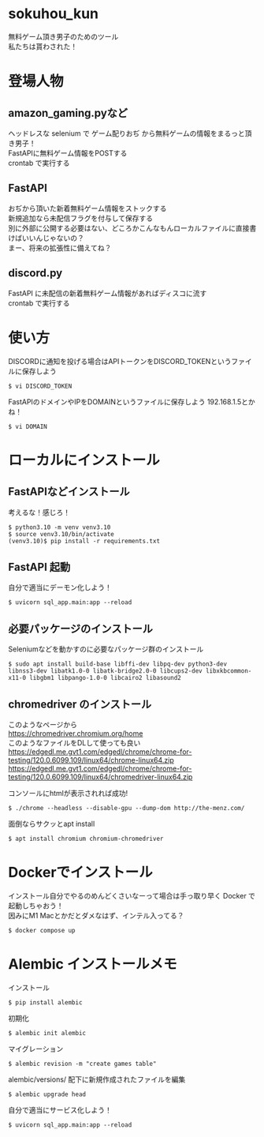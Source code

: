 # sokuhou_kun
無料ゲーム頂き男子のためのツール  
私たちは貰わされた！

# 登場人物
## amazon_gaming.pyなど
ヘッドレスな selenium で ゲーム配りおぢ から無料ゲームの情報をまるっと頂き男子！  
FastAPIに無料ゲーム情報をPOSTする  
crontab で実行する  

## FastAPI
おぢから頂いた新着無料ゲーム情報をストックする  
新規追加なら未配信フラグを付与して保存する  
別に外部に公開する必要はない、どころかこんなもんローカルファイルに直接書けばいいんじゃないの？  
まー、将来の拡張性に備えてね？  

## discord.py
FastAPI に未配信の新着無料ゲーム情報があればディスコに流す  
crontab で実行する  

# 使い方
DISCORDに通知を投げる場合はAPIトークンをDISCORD_TOKENというファイルに保存しよう
```
$ vi DISCORD_TOKEN
```

FastAPIのドメインやIPをDOMAINというファイルに保存しよう
192.168.1.5とかね！
```
$ vi DOMAIN
```

# ローカルにインストール

## FastAPIなどインストール
考えるな！感じろ！
```
$ python3.10 -m venv venv3.10
$ source venv3.10/bin/activate
(venv3.10)$ pip install -r requirements.txt
```

## FastAPI 起動
自分で適当にデーモン化しよう！
```
$ uvicorn sql_app.main:app --reload
```

## 必要パッケージのインストール
Seleniumなどを動かすのに必要なパッケージ群のインストール
```
$ sudo apt install build-base libffi-dev libpq-dev python3-dev libnss3-dev libatk1.0-0 libatk-bridge2.0-0 libcups2-dev libxkbcommon-x11-0 libgbm1 libpango-1.0-0 libcairo2 libasound2
```

## chromedriver のインストール
このようなページから  
https://chromedriver.chromium.org/home  
このようなファイルをDLして使っても良い  
https://edgedl.me.gvt1.com/edgedl/chrome/chrome-for-testing/120.0.6099.109/linux64/chrome-linux64.zip  
https://edgedl.me.gvt1.com/edgedl/chrome/chrome-for-testing/120.0.6099.109/linux64/chromedriver-linux64.zip  
  
コンソールにhtmlが表示されれば成功!  
```
$ ./chrome --headless --disable-gpu --dump-dom http://the-menz.com/
```
  
面倒ならサクッとapt install
```
$ apt install chromium chromium-chromedriver
```
  
# Dockerでインストール
インストール自分でやるのめんどくさいなーって場合は手っ取り早く Docker で起動しちゃおう！  
因みにM1 Macとかだとダメなはず、インテル入ってる？
```
$ docker compose up
```

# Alembic インストールメモ
インストール
```
$ pip install alembic
```

初期化
```
$ alembic init alembic
```

マイグレーション
```
$ alembic revision -m "create games table"
```

alembic/versions/ 配下に新規作成されたファイルを編集
```
$ alembic upgrade head
```


自分で適当にサービス化しよう！
```
$ uvicorn sql_app.main:app --reload
```


